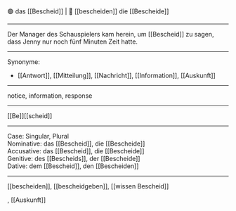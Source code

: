 🟢 das [[Bescheid]] | 🤝 [[bescheiden]] 
die [[Bescheide]]

---
Der Manager des Schauspielers kam herein, um [[Bescheid]] zu sagen, dass Jenny nur noch fünf Minuten Zeit hatte. 


---
Synonyme:
- [[Antwort]], [[Mitteilung]], [[Nachricht]], [[Information]], [[Auskunft]]

---
notice, information, response

---
[[Be]][[scheid]]

---
Case: Singular, Plural  
Nominative: das [[Bescheid]], die [[Bescheide]]  
Accusative: das [[Bescheid]], die [[Bescheide]]  
Genitive: des [[Bescheids]], der [[Bescheide]]  
Dative: dem [[Bescheid]], den [[Bescheiden]]

---
[[bescheiden]], [[bescheidgeben]], [[wissen Bescheid]]

, [[Auskunft]]
